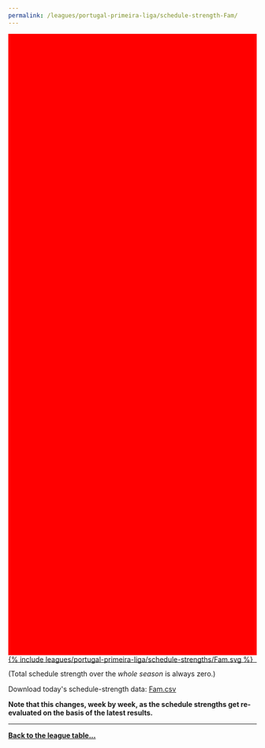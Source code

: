 ```yaml
---
permalink: /leagues/portugal-primeira-liga/schedule-strength-Fam/
---
```


<style>
.svg-wrap {
    background-color:red;
    height:0;
    padding-top:250%; /* 350px/550px */
    position: relative;
}

svg {
    background-color: white;
    height: 100%;
    display:block;
    width: 100%;
    position: absolute;
    top:0;
    left:0;
}
</style>


<div class="svg-wrap">
{% include leagues/portugal-primeira-liga/schedule-strengths/Fam.svg %}
</div>

-----

(Total schedule strength over the *whole season* is always zero.)


Download today's schedule-strength data: [Fam.csv](/assets/leagues/portugal-primeira-liga/2020/schedule-strengths/Fam.csv)

**Note that this changes, week by week, as the schedule strengths get re-evaluated on the
basis of the latest results.**

-----

[**Back to the league table...**](/leagues/portugal-primeira-liga)


